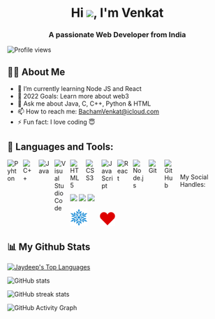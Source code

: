 <h1 align="center">Hi <img src="https://raw.githubusercontent.com/MartinHeinz/MartinHeinz/master/wave.gif" width="30px">, I'm Venkat</h1>
<h3 align="center">A passionate Web Developer from India</h3>


![Profile views](https://gpvc.arturio.dev/venkat10gitty)

## 🙋‍♂️ About Me


- 🌱 I’m currently learning Node JS and React 
- 🥅 2022 Goals: Learn more about web3
- 💬 Ask me about Java, C, C++, Python & HTML    
- 📫 How to reach me: BachamVenkat@icloud.com 
- ⚡ Fun fact: I love coding 😇 

## 🚀 Languages and Tools:

<p align="left"> 
    <img align="left" alt="Pyhton" width="26px" src="https://cdn.worldvectorlogo.com/logos/python-5.svg" style="padding-right:10px;" />
<img align="left" alt="C++" width="26px" src="https://www.svgrepo.com/show/303480/c-logo.svg" style="padding-right:10px;" />
<img align="left" alt="Java" width="26px" src="https://cdn.worldvectorlogo.com/logos/java-14.svg" style="padding-right:10px;" />
<img align="left" alt="Visual Studio Code" width="26px" src="https://cdn.jsdelivr.net/gh/devicons/devicon/icons/vscode/vscode-original.svg" style="padding-right:10px;" />
<img align="left" alt="HTML5" width="26px" src="https://cdn.jsdelivr.net/gh/devicons/devicon/icons/html5/html5-original.svg" style="padding-right:10px;" />
<img align="left" alt="CSS3" width="26px" src="https://cdn.jsdelivr.net/gh/devicons/devicon/icons/css3/css3-original.svg" style="padding-right:10px;" />
<img align="left" alt="JavaScript" width="26px" src="https://cdn.jsdelivr.net/gh/devicons/devicon/icons/javascript/javascript-original.svg" style="padding-right:10px;" />
<img align="left" alt="React" width="26px" src="https://cdn.jsdelivr.net/gh/devicons/devicon/icons/react/react-original.svg" style="padding-right:10px;" />
<img align="left" alt="Node.js" width="26px" src="https://cdn.jsdelivr.net/gh/devicons/devicon/icons/nodejs/nodejs-original.svg" style="padding-right:10px;" />
<img align="left" alt="Git" width="26px" src="https://cdn.jsdelivr.net/gh/devicons/devicon/icons/git/git-original.svg" style="padding-right:10px;" />
<img align="left" alt="GitHub" width="26px" src="https://user-images.githubusercontent.com/3369400/139447912-e0f43f33-6d9f-45f8-be46-2df5bbc91289.png" style="padding-right:10px;" 
</p>
<br/>


My Social Handles:

<a href = "https://twitter.com/imVenky10"><img src="https://img.icons8.com/fluent/48/000000/twitter.png"/></a>
<a href = "https://github.com/Venkat10gitty"><img src="https://img.icons8.com/fluent/github.png"/></a>
<a href = "https://t.me/im_Venkat"><img src="https://img.icons8.com/color//telegram-app--v1.png"/></a>


<a href='https://archiveprogram.github.com/'><img src='https://raw.githubusercontent.com/acervenky/animated-github-badges/master/assets/acbadge.gif' width='40' height='40'></a> <a href='https://docs.github.com/en/developers'></a> <a href='https://docs.github.com/en/github/supporting-the-open-source-community-with-github-sponsors'><img src='https://raw.githubusercontent.com/acervenky/animated-github-badges/master/assets/sponsorbadge.gif' width='35' height='35'></a> 
## 📊 My Github Stats

<a href="https://github.com/jaydeepdey03/github-readme-stats"><img alt="Jaydeep's Top Languages" src="https://github-readme-stats.vercel.app/api/top-langs/?username=venkat10gitty&langs_count=8&count_private=true&layout=compact&theme=react&hide_border=true&bg_color=0D1117" /></a>

![GitHub stats](https://github-readme-stats.vercel.app/api?username=venkat10gitty&show_icons=true&count_private=true&theme=react&hide_border=true&bg_color=0D1117)  


![GitHub streak stats](https://github-readme-streak-stats.herokuapp.com/?user=venkat10gitty&theme=black-ice&hide_border=true&stroke=0000&background=060A0CD0)  


![GitHub Activity Graph](https://activity-graph.herokuapp.com/graph?username=venkat10gitty&bg_color=0D1117&color=5BCDEC&line=5BCDEC&point=FFFFFF&hide_border=true)  



